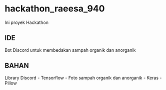 # hackathon_raeesa_940
Ini proyek Hackathon

## IDE
Bot Discord untuk membedakan sampah organik dan anorganik

## BAHAN
Library Discord - 
Tensorflow - 
Foto sampah organik dan anorganik - 
Keras - 
Pillow
